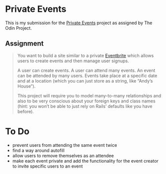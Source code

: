 # Private Events

This is my submission for the [Private Events](https://www.theodinproject.com/lessons/ruby-on-rails-private-events) project as assigned by The Odin Project.

## Assignment
>You want to build a site similar to a private [Eventbrite](https://eventbrite.com) which allows users to create events and then manage user signups.
>
>A user can create events. A user can attend many events. An event can be attended by many users. Events take place at a specific date and at a location (which you can just store as a string, like “Andy’s House”).
>
>This project will require you to model many-to-many relationships and also to be very conscious about your foreign keys and class names (hint: you won’t be able to just rely on Rails’ defaults like you have before).

# To Do
- prevent users from attending the same event twice
- find a way around autofill
- allow users to remove themselves as an attendee
- make each event private and add the functionality for the event creator to invite specific users to an event